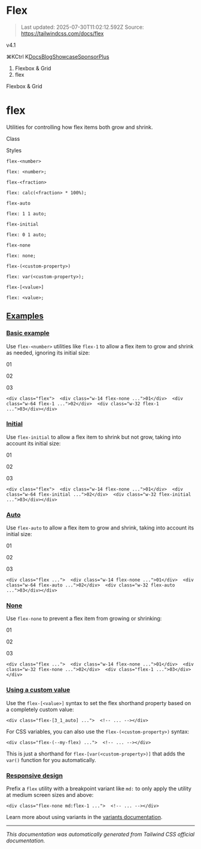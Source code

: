 # Flex

> Last updated: 2025-07-30T11:02:12.592Z
> Source: https://tailwindcss.com/docs/flex

v4.1

⌘KCtrl K[Docs](/docs)[Blog](/blog)[Showcase](/showcase)[Sponsor](/sponsor)[Plus](/plus?ref=top)

1.  Flexbox & Grid
2.  flex

Flexbox & Grid

# flex

Utilities for controlling how flex items both grow and shrink.

Class

Styles

`flex-<number>`

`flex: <number>;`

`flex-<fraction>`

`flex: calc(<fraction> * 100%);`

`flex-auto`

`flex: 1 1 auto;`

`flex-initial`

`flex: 0 1 auto;`

`flex-none`

`flex: none;`

`flex-(<custom-property>)`

`flex: var(<custom-property>);`

`flex-[<value>]`

`flex: <value>;`

## [Examples](#examples)

### [Basic example](#basic-example)

Use `flex-<number>` utilities like `flex-1` to allow a flex item to grow and shrink as needed, ignoring its initial size:

01

02

03

```
<div class="flex">  <div class="w-14 flex-none ...">01</div>  <div class="w-64 flex-1 ...">02</div>  <div class="w-32 flex-1 ...">03</div></div>
```

### [Initial](#initial)

Use `flex-initial` to allow a flex item to shrink but not grow, taking into account its initial size:

01

02

03

```
<div class="flex">  <div class="w-14 flex-none ...">01</div>  <div class="w-64 flex-initial ...">02</div>  <div class="w-32 flex-initial ...">03</div></div>
```

### [Auto](#auto)

Use `flex-auto` to allow a flex item to grow and shrink, taking into account its initial size:

01

02

03

```
<div class="flex ...">  <div class="w-14 flex-none ...">01</div>  <div class="w-64 flex-auto ...">02</div>  <div class="w-32 flex-auto ...">03</div></div>
```

### [None](#none)

Use `flex-none` to prevent a flex item from growing or shrinking:

01

02

03

```
<div class="flex ...">  <div class="w-14 flex-none ...">01</div>  <div class="w-32 flex-none ...">02</div>  <div class="flex-1 ...">03</div></div>
```

### [Using a custom value](#using-a-custom-value)

Use the `flex-[<value>]` syntax to set the flex shorthand property based on a completely custom value:

```
<div class="flex-[3_1_auto] ...">  <!-- ... --></div>
```

For CSS variables, you can also use the `flex-(<custom-property>)` syntax:

```
<div class="flex-(--my-flex) ...">  <!-- ... --></div>
```

This is just a shorthand for `flex-[var(<custom-property>)]` that adds the `var()` function for you automatically.

### [Responsive design](#responsive-design)

Prefix a `flex` utility with a breakpoint variant like `md:` to only apply the utility at medium screen sizes and above:

```
<div class="flex-none md:flex-1 ...">  <!-- ... --></div>
```

Learn more about using variants in the [variants documentation](/docs/hover-focus-and-other-states).

---
*This documentation was automatically generated from Tailwind CSS official documentation.*

